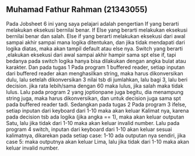 ## Muhamad Fathur Rahman (21343055)
Pada Jobsheet 6 ini yang saya pelajari adalah pengertian If yang berarti melakukan eksekusi bernilai benar. If Else yang berarti melakukan eksekusi bernilai benar dan salah. Else if yang berarti melakukan eksekusi dari awal sampai akhir sampai mana logika ditentukan, dan jika tidak mendapati dari logika diatas, maka akan tampil default atau else nya. Switch yang berarti ,elakukan eksekusi dari awal sampai akhir hampir sama spt else if, tapi bedanya pada switch logika hanya bisa dilakukan dengan angka bulat atau karakter. Dan pada tugas 1 Pada program 1 buffered reader, setiap inputan dari buffered reader akan menghasilkan string, maka harus dikonversikan dulu, lalu setelah dikonversikan 3 nilai tsb di jumlahkan, lalu bagi 3, lalu beri decision. jika rata lebih/sama dengan 60 maka lulus, jika salah maka tidak lulus. Lalu pada program 2 yang joptionpane juga begitu, dia menampung string juga, maka harus dikonversikan, dan untuk decision juga sama spt pada buffered reader tadi. Sedangkan pada tugas 2 Pada program 3 ifelse, setiap inputan dari keyboard dari 1-10 maka akan keluar Kalimat nya, karena pada decision tsb ada logika (jika angka == 1), maka akan keluar outputan Satu, lalu jika tidak dari 1-10 maka akan keluar invalid number. Lalu pada program 4 switch, inputan dari keyboard dari 1-10 akan keluar sesuai kalimatnya, dikarekan pada setiap case: 1-10 ada outputan nya sendiri, jika case 5: maka outputnya akan keluar Lima, lalu jika tidak dari 1-10 maka akan keluar invalid number.
